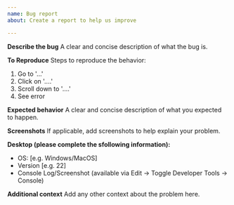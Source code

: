 ```yaml
---
name: Bug report
about: Create a report to help us improve

---
```


**Describe the bug**
A clear and concise description of what the bug is.

**To Reproduce**
Steps to reproduce the behavior:
1. Go to '...'
2. Click on '....'
3. Scroll down to '....'
4. See error

**Expected behavior**
A clear and concise description of what you expected to happen.

**Screenshots**
If applicable, add screenshots to help explain your problem.

**Desktop (please complete the sfollowing information):**
 - OS: [e.g. Windows/MacOS]
 - Version [e.g. 22]
 - Console Log/Screenshot (available via Edit -> Toggle Developer Tools -> Console)

**Additional context**
Add any other context about the problem here.
